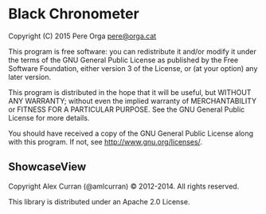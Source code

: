 Black Chronometer
=================
Copyright (C) 2015 Pere Orga <pere@orga.cat>

This program is free software: you can redistribute it and/or modify
it under the terms of the GNU General Public License as published by
the Free Software Foundation, either version 3 of the License, or
(at your option) any later version.

This program is distributed in the hope that it will be useful,
but WITHOUT ANY WARRANTY; without even the implied warranty of
MERCHANTABILITY or FITNESS FOR A PARTICULAR PURPOSE.  See the
GNU General Public License for more details.

You should have received a copy of the GNU General Public License
along with this program.  If not, see <http://www.gnu.org/licenses/>.


ShowcaseView
------------
Copyright Alex Curran (@amlcurran) © 2012-2014. All rights reserved.

This library is distributed under an Apache 2.0 License.
